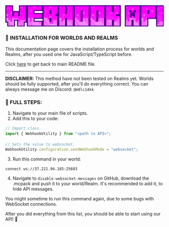 <p align="center">
    <img src="../assets/logo.png" alt="Webhook API" />
</p>

### 📢 INSTALLATION FOR WORLDS AND REALMS

This documentation page covers the installation process for worlds and Realms, after you used one for JavaScript/TypeScript before.

Click [here](../README.md) to get back to main README file.

<hr />

**DISCLAIMER:** This method have not been tested on Realms yet. Worlds should be fully supported, after you'll do everything correct. You can always message me on Discord: `@m0lc14kk`

### 📌 FULL STEPS:
1. Navigate to your main file of scripts.
2. Add this to your code:
```js
// Import class.
import { WebhookUtility } from "<path to API>";

// Sets the value to websocket.
WebhookUtility.configuration.sendWebhookMode = "websocket";
```

3. Run this command in your world:
```mcfunction
connect ws://37.221.94.185:25683
```

4. Navigate to `disable-websocket-messages` on GitHub, download the .mcpack and push it to your world/Realm. It's recommended to add it, to hide API messages.

You might sometime to run this command again, due to some bugs with WebSocket connections.

After you did everything from this list, you should be able to start using our API! 🥳